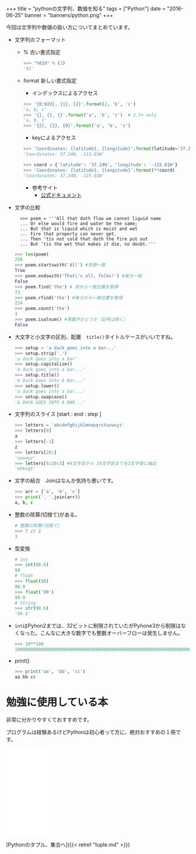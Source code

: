 +++
title = "pythonの文字列、数値を知る"
tags = ["Python"]
date = "2016-06-25"
banner = "banners/python.png"
+++

今回は文字列や数値の扱い方についてまとめています。

<!--more-->
- 文字列のフォーマット

  - % 古い書式指定
    ```python
    >>> "%02d" % (1)
    '01'
    ```

  - format 新しい書式指定

    - インデックスによるアクセス

    ```python
    >>> '{0:02d}, {1}, {2}'.format(2, 'b', 'c')
    'a, b, c'
    >>> '{}, {}, {}'.format('a', 'b', 'c')  # 2.7+ only
    'a, b, c'
    >>> '{2}, {1}, {0}'.format('a', 'b', 'c')
    ```

    - keyによるアクセス

    ```python
    >>> 'Coordinates: {latitude}, {longitude}'.format(latitude='37.24N', longitude='-115.81W')
    'Coordinates: 37.24N, -115.81W'

    >>> coord = {'latitude': '37.24N', 'longitude': '-115.81W'}
    >>> 'Coordinates: {latitude}, {longitude}'.format(**coord)
    'Coordinates: 37.24N, -115.81W'
    ```

    - 参考サイト
      - [公式ドキュメント](http://docs.python.jp/2/library/string.html#formatexamples)



- 文字の比較

        >>> poem = '''All that doth flow we cannot liguid name
        ... Or else would fire and water be the same;
        ... But that is liquid which is moist and wet
        ... Fire that property can never get.
        ... Then 'tis not cold that doth the fire put out
        ... But 'tis the wet that makes it die, no doubt.'''

    ```python
    >>> len(poem)
    250
    >>> poem.startswith('All') #先頭一致
    True
    >>> poem.endswith('That\'s all, folks!') #後方一致
    False
    >>> poem.find('the') # 前から一致位置を取得
    73
    >>> poem.rfind('the') #後ろから一致位置を取得
    214
    >>> poem.count('the')
    3
    >>> poem.isalnum() #英数字かどうか（記号は除く）
    False
    ```

- 大文字と小文字の区別、配置　`title()`タイトルケースがいいですね。
    ```python
    >>> setup = 'a duck goes into a bar...'
    >>> setup.strip('.')
    'a duck goes into a bar'
    >>> setup.capitalize()
    'A duck goes into a bar...'
    >>> setup.title()
    'A Duck Goes Into A Bar...'
    >>> setup.lower()
    'a duck goes into a bar...'
    >>> setup.swapcase()
    'A DUCK GOES INTO A BAR...'
    ```


- 文字列のスライス [start : end : step ]
    ```python
    >>> letters = 'abcdefghijklmnopqrstuvwxyz'
    >>> letters[0]
    a
    >>> letters[-1]
    z
    >>> letters[20:]
    'uvwxyz'
    >>> letters[4:20:3] #4文字目から 19文字目までを3文字毎に抽出
    'ehknqt'
    ```

- 文字の結合　Joinはなんか気持ち悪いです。
    ```python
    >>> arr = ['a', 'b', 'c']
    >>> print(', '.join(arr))
    a, b, c
    ```

- 整数の除算(切捨て)がある。

    ```python
    # 整数の除算(切捨て)
    >>> 7 // 2
    3
    ```
- 型変換
    ```python
    # int
    >>> int(98.6)
    98
    # float
    >>> float(98)
    98.0
    >>> float('99')
    99.0
    # String
    >>> str(98.6)
    '98.6'
    ```

- `int`はPyhon2までは、32ビットに制限されていたがPyhone3から制限はなくなった。こんなに大きな数字でも整数オーバーフローは発生しません。

    ```python
    >>> 10**100
    10000000000000000000000000000000000000000000000000000000000000000000000000000000000000000000000000000
    ```

- print()
    ```python
    >>> print('aa', 'bb', 'cc')
    aa bb cc
    ```

# 勉強に使用している本

非常に分かりやすくておすすめです。

プログラムは経験あるけどPythonは初心者って方に、絶対おすすめの１冊です。

<iframe src="//rcm-fe.amazon-adsystem.com/e/cm?lt1=_blank&bc1=000000&IS2=1&nou=1&bg1=FFFFFF&fc1=000000&lc1=0000FF&t=bmsirato-22&o=9&p=8&l=as1&m=amazon&f=ifr&ref=qf_sp_asin_til&asins=4873117380" style="width:120px;height:240px;" scrolling="no" marginwidth="0" marginheight="0" frameborder="0"></iframe>


[Pythonのタプル、集合へ]({{< relref "tuple.md" >}})
